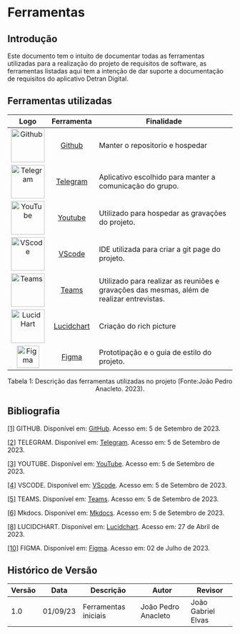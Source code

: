 # Ferramentas

## Introdução

  Este documento tem o intuito de documentar todas as ferramentas utilizadas para a realização do projeto de requisitos de software, as ferramentas listadas aqui tem a intenção de dar suporte a documentação de requisitos do aplicativo Detran Digital.

## Ferramentas utilizadas

| Logo | Ferramenta | Finalidade |
| :-----: | :----: | ----------- |
| <img src="https://github.githubassets.com/images/modules/logos_page/GitHub-Mark.png" alt="Github" width=75px> | <a id="a" href="#aa">Github</a>  | Manter o repositorio e hospedar |
| <img src="https://static.vecteezy.com/system/resources/previews/018/930/708/original/telegram-logo-telegram-icon-transparent-free-png.png" alt="Telegram" width=75px> |  <a id="b" href="#bb">Telegram</a> | Aplicativo escolhido para manter a comunicação do grupo. |
| <img src="https://raw.githubusercontent.com/Requisitos-de-Software/2023.1-VLC/master/docs/img/icon/icon-youtube.png" alt="YouTube" width=75px> |  <a id="c" href="#cc">Youtube</a> | Utilizado para hospedar as gravações do projeto. |
| <img src="https://raw.githubusercontent.com/Requisitos-de-Software/2023.1-VLC/master/docs/img/icon/icon_vscode.png" alt="VScode" width=75px> |  <a id="d" href="#dd">VScode</a> | IDE utilizada para criar a git page do projeto. |
| <img src="https://cdn-icons-png.flaticon.com/512/906/906349.png" alt="Teams" width=75px> | <a id="e" href="#ee">Teams</a> | Utilizado para realizar as reuniões e gravações das mesmas, além de realizar entrevistas. |
| <img src="https://play-lh.googleusercontent.com/o4vT3StM8rw3Hn15GMtLjuTA6VUWt6jxDvV4d5ahKj9E9nGaLut06tM83NESuTBr-t0" alt="Lucid Hart" width=75px> | <a id="h" href="#hh">Lucidchart</a> | Criação do rich picture|
| <img src="https://cdn-icons-png.flaticon.com/512/5968/5968705.png" alt="Figma" width=50px> | <a id="j" href="#jj">Figma</a> | Prototipação e o guia de estilo do projeto. |



<div align= "center">
<p>Tabela 1: Descrição das ferramentas utilizadas no projeto (Fonte:João Pedro Anacleto. 2023). </p>
</div>

## Bibliografia

<a id="aa" href="#a">[1]</a> GITHUB. Disponível em: [GitHub](https://github.com). Acesso em: 5 de Setembro de 2023.

<a id="bb" href="#b">[2]</a> TELEGRAM. Disponível em: [Telegram](https://web.telegram.org). Acesso em: 5 de Setembro de 2023.

<a id="cc" href="#c">[3]</a> YOUTUBE. Disponível em: [YouTube](https://youtube.com). Acesso em: 5 de Setembro de 2023.

<a id="dd" href="#d">[4]</a> VSCODE. Disponível em: [VScode](https://code.visualstudio.com/). Acesso em: 5 de Setembro de 2023.

<a id="ee" href="#e">[5]</a> TEAMS. Disponível em: [Teams](https://www.microsoft.com/pt-br/microsoft-teams/log-in). Acesso em: 5 de Setembro de 2023.

<a id="ff" href="#f">[6]</a> Mkdocs. Disponível em: [Mkdocs](https://www.mkdocs.org/). Acesso em: 5 de Setembro de 2023.

<a id="hh" href="#h">[8]</a> LUCIDCHART. Disponível em: [Lucidchart](https://www.lucidchart.com/pages/pt). Acesso em: 27 de Abril de 2023.

<a id="jj" href="#j">[10]</a> FIGMA. Disponível em: [Figma](https://www.figma.com/). Acesso em: 02 de Julho de 2023.


## Histórico de Versão

| Versão | Data     | Descrição                  | Autor               | Revisor             |
| ------ | -------- | -------------------------- | ------------------- | ------------------- |
| 1.0    | 01/09/23 | Ferramentas iniciais       | João Pedro Anacleto | João Gabriel Elvas  |
